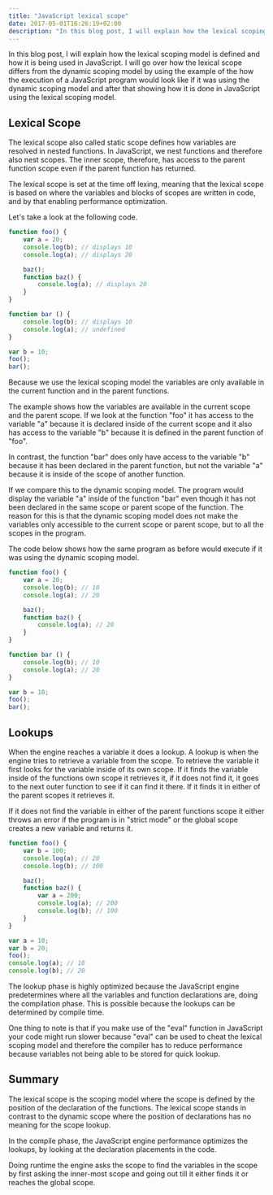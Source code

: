```yaml
---
title: "JavaScript lexical scope"
date: 2017-05-01T16:26:19+02:00
description: "In this blog post, I will explain how the lexical scoping model is defined and how it is being used in JavaScript. I will go over how the lexical scope differs from the dynamic scoping model by using the example of the how the execution of a JavaScript program would look like if it was using the dynamic scoping model and after that showing how it is done in JavaScript using the lexical scoping model."
---
```


In this blog post, I will explain how the lexical scoping model is defined and how it is being used in JavaScript. I will go over how the lexical scope differs from the dynamic scoping model by using the example of the how the execution of a JavaScript program would look like if it was using the dynamic scoping model and after that showing how it is done in JavaScript using the lexical scoping model.

## Lexical Scope

The lexical scope also called static scope defines how variables are resolved in nested functions. In JavaScript, we nest functions and therefore also nest scopes. The inner scope, therefore, has access to the parent function scope even if the parent function has returned.

The lexical scope is set at the time off lexing, meaning that the lexical scope is based on where the variables and blocks of scopes are written in code, and by that enabling performance optimization. 

Let's take a look at the following code.

```js
function foo() {
    var a = 20;
    console.log(b); // displays 10
    console.log(a); // displays 20

    baz();
    function baz() {
        console.log(a); // displays 20 
    }
}

function bar () {
    console.log(b); // displays 10
    console.log(a); // undefined
}

var b = 10;
foo();
bar();
```

Because we use the lexical scoping model the variables are only available in the current function and in the parent functions.

The example shows how the variables are available in the current scope and the parent scope. If we look at the function "foo" it has access to the variable "a" because it is declared inside of the current scope and it also has access to the variable "b" because it is defined in the parent function of "foo".

In contrast, the function "bar" does only have access to the variable "b" because it has been declared in the parent function, but not the variable "a" because it is inside of the scope of another function. 

If we compare this to the dynamic scoping model. The program would display the variable "a" inside of the function "bar" even though it has not been declared in the same scope or parent scope of the function. The reason for this is that the dynamic scoping model does not make the variables only accessible to the current scope or parent scope, but to all the scopes in the program.

The code below shows how the same program as before would execute if it was using the dynamic scoping model.

```js
function foo() {
    var a = 20;
    console.log(b); // 10
    console.log(a); // 20

    baz();
    function baz() {
        console.log(a); // 20 
    }
}

function bar () {
    console.log(b); // 10
    console.log(a); // 20
}

var b = 10;
foo();
bar();
```

## Lookups

When the engine reaches a variable it does a lookup. A lookup is when the engine tries to retrieve a variable from the scope. To retrieve the variable it first looks for the variable inside of its own scope. If it finds the variable inside of the functions own scope it retrieves it, if it does not find it, it goes to the next outer function to see if it can find it there. If it finds it in either of the parent scopes it retrieves it.

If it does not find the variable in either of the parent functions scope it either throws an error if the program is in "strict mode" or the global scope creates a new variable and returns it. 

```js
function foo() {
    var b = 100;
    console.log(a); // 20
    console.log(b); // 100

    baz();
    function baz() {
        var a = 200;
        console.log(a); // 200
        console.log(b); // 100
    }
}

var a = 10;
var b = 20;
foo();
console.log(a); // 10
console.log(b); // 20
```

The lookup phase is highly optimized because the JavaScript engine predetermines where all the variables and function declarations are, doing the compilation phase. This is possible because the lookups can be determined by compile time.

One thing to note is that if you make use of the "eval" function in JavaScript your code might run slower because "eval" can be used to cheat the lexical scoping model and therefore the compiler has to reduce performance because variables not being able to be stored for quick lookup. 

## Summary

The lexical scope is the scoping model where the scope is defined by the position of the declaration of the functions. The lexical scope stands in contrast to the dynamic scope where the position of declarations has no meaning for the scope lookup.

In the compile phase, the JavaScript engine performance optimizes the lookups, by looking at the declaration placements in the code. 

Doing runtime the engine asks the scope to find the variables in the scope by first asking the inner-most scope and going out till it either finds it or reaches the global scope.
